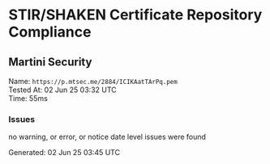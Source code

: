 # STIR/SHAKEN Certificate Repository Compliance

## Martini Security

Name: `https://p.mtsec.me/2884/ICIKAatTArPq.pem`\
Tested At: 02 Jun 25 03:32 UTC\
Time: 55ms

### Issues

no warning, or error, or notice date level issues were found

Generated: 02 Jun 25 03:45 UTC